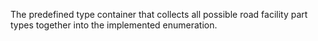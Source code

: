 The predefined type container that collects all possible road facility part types together into the implemented enumeration.
